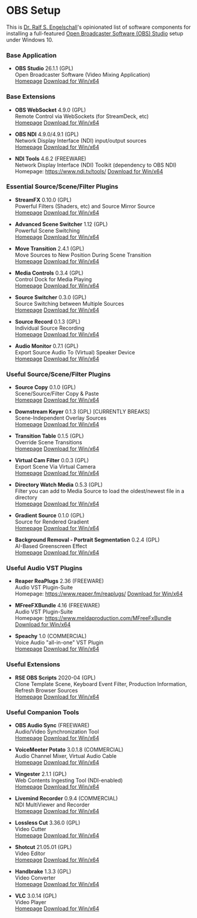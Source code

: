 
OBS Setup
=========

This is [Dr. Ralf S. Engelschall](https://engelschall.com)'s opinionated
list of software components for installing a full-featured
[Open Broadcaster Software (OBS) Studio](https://obsproject.com/) setup
under Windows 10.

### Base Application

- **OBS Studio** 26.1.1 (GPL)<br/>
  Open Broadcaster Software (Video Mixing Application)<br/>
  [Homepage](https://obsproject.com/)
  [Download for Win/x64](https://cdn-fastly.obsproject.com/downloads/OBS-Studio-26.1.1-Full-Installer-x64.exe)

### Base Extensions

- **OBS WebSocket** 4.9.0 (GPL)<br/>
  Remote Control via WebSockets (for StreamDeck, etc)<br/>
  [Homepage](https://github.com/Palakis/obs-websocket)
  [Download for Win/x64](https://github.com/Palakis/obs-websocket/releases/download/4.9.0/obs-websocket-4.9.0-Windows-Installer.exe)

- **OBS NDI** 4.9.0/4.9.1 (GPL)<br/>
  Network Display Interface (NDI) input/output sources<br/>
  [Homepage](https://github.com/Palakis/obs-ndi)
  [Download for Win/x64](https://github.com/Palakis/obs-ndi/releases/download/4.9.1/obs-ndi-4.9.0-Windows-Installer.exe)

- **NDI Tools** 4.6.2 (FREEWARE)<br/>
  Network Display Interface (NDI) Toolkit (dependency to OBS NDI)<br/>
  Homepage: https://www.ndi.tv/tools/
  [Download for Win/x64](https://downloads.ndi.tv/Tools/NDI%204%20Tools.exe)

### Essential Source/Scene/Filter Plugins

- **StreamFX** 0.10.0 (GPL)<br/>
  Powerful Filters (Shaders, etc) and Source Mirror Source<br/>
  [Homepage](https://github.com/Xaymar/obs-StreamFX)
  [Download for Win/x64](https://github.com/Xaymar/obs-StreamFX/releases/download/0.10.0/StreamFX-Windows-Installer.exe)

- **Advanced Scene Switcher** 1.12 (GPL)<br/>
  Powerful Scene Switching<br/>
  [Homepage](https://obsproject.com/forum/resources/advanced-scene-switcher.395/)
  [Download for Win/x64](https://github.com/WarmUpTill/SceneSwitcher/releases/download/1.12/SceneSwitcher.zip)
  
- **Move Transition** 2.4.1 (GPL)<br/>
  Move Sources to New Position During Scene Transition<br/>
  [Homepage](https://github.com/exeldro/obs-move-transition)
  [Download for Win/x64](https://obsproject.com/forum/resources/move-transition.913/version/3364/download?file=71062)

- **Media Controls** 0.3.4 (GPL)<br/>
  Control Dock for Media Playing<br/>
  [Homepage](https://github.com/exeldro/obs-media-controls)
  [Download for Win/x64](https://obsproject.com/forum/resources/media-controls.1032/version/3333/download?file=70772)

- **Source Switcher** 0.3.0 (GPL)<br/>
  Source Switching between Multiple Sources<br/>
  [Homepage](https://github.com/exeldro/obs-source-switcher)
  [Download for Win/x64](https://obsproject.com/forum/resources/source-switcher.941/version/3349/download?file=70930)

- **Source Record** 0.1.3 (GPL)<br/>
  Individual Source Recording<br/>
  [Homepage](https://github.com/exeldro/obs-source-record)
  [Download for Win/x64](https://obsproject.com/forum/resources/source-record.1285/version/3377/download?file=71178)

- **Audio Monitor** 0.7.1 (GPL)<br/>
  Export Source Audio To (Virtual) Speaker Device<br/>
  [Homepage](https://github.com/exeldro/obs-audio-monitor)
  [Download for Win/x64](https://obsproject.com/forum/resources/audio-monitor.1186/version/3101/download?file=66946)

### Useful Source/Scene/Filter Plugins

- **Source Copy** 0.1.0 (GPL)<br/>
  Scene/Source/Filter Copy & Paste<br/>
  [Homepage](https://github.com/exeldro/obs-source-copy )
  [Download for Win/x64](https://obsproject.com/forum/resources/source-copy.1261/version/3300/download?file=70209)

- **Downstream Keyer** 0.1.3 (GPL) [CURRENTLY BREAKS]<br/>
  Scene-Independent Overlay Sources<br/>
  [Homepage](https://github.com/exeldro/obs-downstream-keyer)
  [Download for Win/x64](https://obsproject.com/forum/resources/downstream-keyer.1254/version/3294/download?file=70171)

- **Transition Table** 0.1.5 (GPL)<br/>
  Override Scene Transitions<br/>
  [Homepage](https://github.com/exeldro/obs-transition-table )
  [Download for Win/x64](https://obsproject.com/forum/resources/transition-table.1174/version/3051/download?file=66260)

- **Virtual Cam Filter** 0.0.3 (GPL)<br/>
  Export Scene Via Virtual Camera<br/>
  [Homepage](https://github.com/exeldro/obs-virtual-cam-filter)
  [Download for Win/x64](https://obsproject.com/forum/resources/virtual-cam-filter.1142/version/3263/download?file=69800)

- **Directory Watch Media** 0.5.3 (GPL)<br/>
  Filter you can add to Media Source to load the oldest/newest file in a directory<br/>
  [Homepage](https://github.com/exeldro/obs-dir-watch-media)
  [Download for Win/x64](https://obsproject.com/forum/resources/directory-watch-media.801/version/3036/download?file=66027)

- **Gradient Source** 0.1.0 (GPL)<br/>
  Source for Rendered Gradient<br/>
  [Homepage](https://github.com/exeldro/obs-gradient-source)
  [Download for Win/x64](https://obsproject.com/forum/resources/gradient-source.1172/version/2995/download?file=65467)

- **Background Removal - Portrait Segmentation** 0.2.4 (GPL)<br/>
  AI-Based Greenscreen Effect<br/>
  [Homepage](https://github.com/royshil/obs-backgroundremoval)
  [Download for Win/x64](https://github.com/royshil/obs-backgroundremoval/releases/download/v0.2.4-beta/obs-backgroundremoval-win64.zip)

### Useful Audio VST Plugins

- **Reaper ReaPlugs** 2.36 (FREEWARE)<br/>
  Audio VST Plugin-Suite<br/>
  Homepage: https://www.reaper.fm/reaplugs/
  [Download for Win/x64](https://www.reaper.fm/reaplugs/reaplugs236_x64-install.exe)

- **MFreeFXBundle** 4.16 (FREEWARE)<br/>
  Audio VST Plugin-Suite<br/>
  Homepage: https://www.meldaproduction.com/MFreeFxBundle
  [Download for Win/x64](https://www.meldaproduction.com/downloads/down?name=maudioplugins&platform=win&version=14.16&mirror=bunnycdn&url=https%3A%2F%2Fmeldaproduction.b-cdn.net%2Fdownload%2Fmaudioplugins%2Fmaudioplugins_14_16_setup.exe&checksum=905bf677fb7772fa9dabcdf27b71cff4e7bd9061)

- **Speachy** 1.0 (COMMERCIAL)<br/>
  Voice Audio "all-in-one" VST Plugin<br/>
  [Homepage](https://www.neverdieaudio.com)
  [Download for Win/x64](https://ccf23558-eb52-443e-bd9b-6383d021f85b.filesusr.com/archives/5f8f59_43f328c2f70043d29795b549ac0810ee.zip?dn=Speachy_1_0_setup_WIN.ZIP)

### Useful Extensions

- **RSE OBS Scripts** 2020-04 (GPL)<br/>
  Clone Template Scene, Keyboard Event Filter, Production Information, Refresh Browser Sources<br/>
  [Homepage](https://github.com/rse/obs-scripts)
  [Download for Win/x64](https://github.com/rse/obs-scripts/archive/refs/heads/master.zip)

### Useful Companion Tools

- **OBS Audio Sync** (FREEWARE)<br/>
  Audio/Video Synchronization Tool<br/>
  [Homepage](http://obsaudiosync.com/)
  [Download for Win/x64](https://share.hsforms.com/1GRBSRUxoTSCz56pblQR-WA8z4i)

- **VoiceMeeter Potato** 3.0.1.8 (COMMERCIAL)<br/>
  Audio Channel Mixer, Virtual Audio Cable<br/>
  [Homepage](https://vb-audio.com/Voicemeeter/potato.htm)
  [Download for Win/x64](https://download.vb-audio.com/Download_CABLE/Voicemeeter8Setup_v3018.zip)

- **Vingester** 2.1.1 (GPL)<br/>
  Web Contents Ingesting Tool (NDI-enabled)<br/>
  [Homepage](https://vingester.app/)
  [Download for Win/x64](https://github.oscdn.org/rse/vingester/2.1.1/Vingester-win-x64.zip)

- **Livemind Recorder** 0.9.4 (COMMERCIAL)<br/>
  NDI MultiViewer and Recorder<br/>
  [Homepage](https://livemind.tv/recorder/)
  [Download for Win/x64](https://dev.livemind.tv/download/?file=recorder/LivemindRecorder_v0.9.4.0.exe)

- **Lossless Cut** 3.36.0 (GPL)<br/>
  Video Cutter<br/>
  [Homepage](https://github.com/mifi/lossless-cut/)
  [Download for Win/x64](https://github.com/mifi/lossless-cut/releases/download/v3.36.0/LosslessCut-win.exe)

- **Shotcut** 21.05.01 (GPL)<br/>
  Video Editor<br/>
  [Homepage](https://shotcut.org/)
  [Download for Win/x64](https://github.com/mltframework/shotcut/releases/download/v21.05.01/shotcut-win64-210501.exe)

- **Handbrake** 1.3.3 (GPL)<br/>
  Video Converter<br/>
  [Homepage](https://handbrake.fr/)
  [Download for Win/x64](https://handbrake.fr/rotation.php?file=HandBrake-1.3.3-x86_64-Win_GUI.exe)

- **VLC** 3.0.14 (GPL)<br/>
  Video Player<br/>
  [Homepage](https://www.videolan.org/vlc/)
  [Download for Win/x64](https://get.videolan.org/vlc/3.0.14/win64/vlc-3.0.14-win64.exe)

